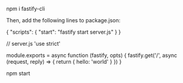npm i fastify-cli

Then, add the following lines to package.json:

{
"scripts": {
"start": "fastify start server.js"
}
}

// server.js
'use strict'

module.exports = async function (fastify, opts) {
fastify.get('/', async (request, reply) => {
return { hello: 'world' }
})
}

npm start

